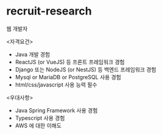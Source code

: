 # recruit-research

웹 개발자

<자격요건>
- Java 개발 경험
- ReactJS (or VueJS) 등 프론트 프레임워크 경험 
- Django 또는 NodeJS (or NestJS) 등 백엔드 프레임워크 경험 
- Mysql or MariaDB or PostgreSQL 사용 경험 
- html/css/javascript 사용 능력 필수


<우대사항>
- Java Spring Framework 사용 경험
- Typescript 사용 경험
- AWS 에 대한 이해도 
